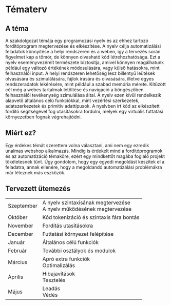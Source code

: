 #  Tématerv

## A téma
A szakdolgozat témája egy programozási nyelv és az ehhez tartozó fordítóprogram megtervezése és elkészítése. 
A nyelv célja automatizálási feladatok könnyítése a helyi rendszeren és a weben, így a tervezés során figyelmet kap a tömör, de könnyen olvasható kód létrehozhatósága. Ezt a nyelv eseményvezérelt természete biztosítja, amivel könnyen reagálhatunk például egy változó értékének módosulására, vagy külső hatásokra, mint felhasználói input.
A helyi rendszeren lehetőség lesz billentyű leütések olvasására és szimulálására, fájlok írására és olvasására, illetve egyes rendszeradatok lekérésére, mint például a szabad memória mérete. Kitűzött cél még a webes tartalmak letöltése és navigáció a böngészőben felhasználói tevékenység szimulálása által. A nyelv ezen kívül rendelkezik alapvető általános célú funkciókkal, mint vezérlési szerkezetek, adatszerkezetek és primitív adattípusok. 
A nyelvben írt kód az elkészített fordító segítségével fog utasításokra fordulni, melyek egy virtuális futtatási környezetben fognak végrehajtódni.

## Miért ez?
Egy érdekes témát szerettem volna választani, ami nem egy ezredik unalmas webshop alkalmazás. Mindig is érdekelt mind a fordítóprogramok és az automatizáció témaköre, ezért egy mindkettőt magába foglaló projekt tökéletesnek tűnt.
Úgy gondolom, hogy egy egyedi megoldást készítek el a feladatra, annak ellenére, hogy a megoldandó automatizálási problémákra már léteznek más eszközök.

## Tervezett ütemezés
<table>
  <tbody>
    <tr>
      <td>Szeptember</td>
      <td>A nyelv szintaxisának megtervezése<br>A nyelv működésének megtervezése</td>
    </tr>
    <tr>
      <td>Október</td>
      <td>Kód tokenizáció és szintaxis fára bontás</td>
    </tr>
    <tr>
      <td>November</td>
      <td>Fordítás utasításokra</td>
    </tr>
    <tr>
      <td>December</td>
      <td>Futtatási környezet felépítése</td>
    </tr>
    <tr>
      <td>Január</td>
      <td>Általános célú funkciók</td>
    </tr>
    <tr>
      <td>Február</td>
      <td>További osztályok és modulok</td>
    </tr>
    <tr>
      <td>Március</td>
      <td>Apró extra funkciók<br>Optimalizálás</td>
    </tr>
    <tr>
      <td>Április</td>
      <td>Hibajavítások<br>Tesztelés</td>
    </tr>
    <tr>
      <td>Május</td>
      <td>Leadás<br>Védés</td>
    </tr>
  </tbody>
</table>

